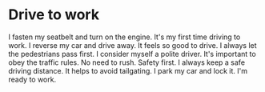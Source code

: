 # Drive to work
I fasten my seatbelt and turn on the engine.
It's my first time driving to work.
I reverse my car and drive away.
It feels so good to drive.
I always let the pedestrians pass first.
I consider myself a polite driver.
It's important to obey the traffic rules.
No need to rush. Safety first.
I always keep a safe driving distance.
It helps to avoid tailgating.
I park my car and lock it.
I'm ready to work. 
